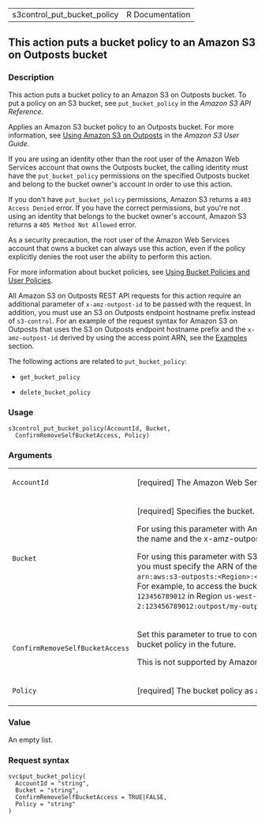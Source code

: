 <table style="width: 100%;">
<tbody>
<tr class="odd">
<td>s3control_put_bucket_policy</td>
<td style="text-align: right;">R Documentation</td>
</tr>
</tbody>
</table>

## This action puts a bucket policy to an Amazon S3 on Outposts bucket

### Description

This action puts a bucket policy to an Amazon S3 on Outposts bucket. To
put a policy on an S3 bucket, see `put_bucket_policy` in the *Amazon S3
API Reference*.

Applies an Amazon S3 bucket policy to an Outposts bucket. For more
information, see [Using Amazon S3 on
Outposts](https://docs.aws.amazon.com/AmazonS3/latest/userguide/S3onOutposts.html)
in the *Amazon S3 User Guide*.

If you are using an identity other than the root user of the Amazon Web
Services account that owns the Outposts bucket, the calling identity
must have the `put_bucket_policy` permissions on the specified Outposts
bucket and belong to the bucket owner's account in order to use this
action.

If you don't have `put_bucket_policy` permissions, Amazon S3 returns a
`⁠403 Access Denied⁠` error. If you have the correct permissions, but
you're not using an identity that belongs to the bucket owner's account,
Amazon S3 returns a `⁠405 Method Not Allowed⁠` error.

As a security precaution, the root user of the Amazon Web Services
account that owns a bucket can always use this action, even if the
policy explicitly denies the root user the ability to perform this
action.

For more information about bucket policies, see [Using Bucket Policies
and User
Policies](https://docs.aws.amazon.com/AmazonS3/latest/userguide/using-iam-policies.html).

All Amazon S3 on Outposts REST API requests for this action require an
additional parameter of `x-amz-outpost-id` to be passed with the
request. In addition, you must use an S3 on Outposts endpoint hostname
prefix instead of `s3-control`. For an example of the request syntax for
Amazon S3 on Outposts that uses the S3 on Outposts endpoint hostname
prefix and the `x-amz-outpost-id` derived by using the access point ARN,
see the
[Examples](https://docs.aws.amazon.com/AmazonS3/latest/API/API_control_PutBucketPolicy.html#API_control_PutBucketPolicy_Examples)
section.

The following actions are related to `put_bucket_policy`:

-   `get_bucket_policy`

-   `delete_bucket_policy`

### Usage

    s3control_put_bucket_policy(AccountId, Bucket,
      ConfirmRemoveSelfBucketAccess, Policy)

### Arguments

<table>
<colgroup>
<col style="width: 35%" />
<col style="width: 65%" />
</colgroup>
<tbody>
<tr class="odd">
<td><code
id="s3control_put_bucket_policy_:_AccountId">AccountId</code></td>
<td><p>[required] The Amazon Web Services account ID of the Outposts
bucket.</p></td>
</tr>
<tr class="even">
<td><code id="s3control_put_bucket_policy_:_Bucket">Bucket</code></td>
<td><p>[required] Specifies the bucket.</p>
<p>For using this parameter with Amazon S3 on Outposts with the REST
API, you must specify the name and the x-amz-outpost-id as well.</p>
<p>For using this parameter with S3 on Outposts with the Amazon Web
Services SDK and CLI, you must specify the ARN of the bucket accessed in
the format <code
style="white-space: pre;">⁠arn:aws:s3-outposts:&lt;Region&gt;:&lt;account-id&gt;:outpost/&lt;outpost-id&gt;/bucket/&lt;my-bucket-name&gt;⁠</code>.
For example, to access the bucket <code>reports</code> through Outpost
<code>my-outpost</code> owned by account <code>123456789012</code> in
Region <code>us-west-2</code>, use the URL encoding of
<code>arn:aws:s3-outposts:us-west-2:123456789012:outpost/my-outpost/bucket/reports</code>.
The value must be URL encoded.</p></td>
</tr>
<tr class="odd">
<td><code
id="s3control_put_bucket_policy_:_ConfirmRemoveSelfBucketAccess">ConfirmRemoveSelfBucketAccess</code></td>
<td><p>Set this parameter to true to confirm that you want to remove
your permissions to change this bucket policy in the future.</p>
<p>This is not supported by Amazon S3 on Outposts buckets.</p></td>
</tr>
<tr class="even">
<td><code id="s3control_put_bucket_policy_:_Policy">Policy</code></td>
<td><p>[required] The bucket policy as a JSON document.</p></td>
</tr>
</tbody>
</table>

### Value

An empty list.

### Request syntax

    svc$put_bucket_policy(
      AccountId = "string",
      Bucket = "string",
      ConfirmRemoveSelfBucketAccess = TRUE|FALSE,
      Policy = "string"
    )
